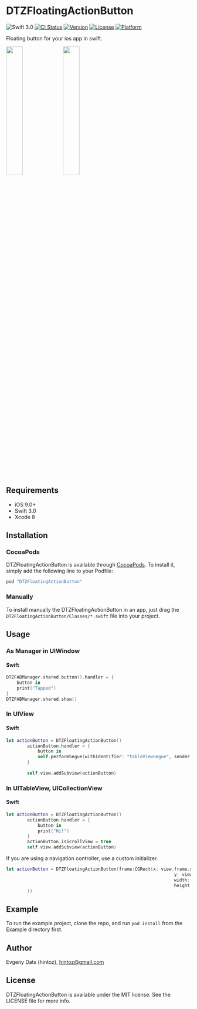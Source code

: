 # DTZFloatingActionButton
![Swift 3.0](https://img.shields.io/badge/Swift-3.0-orange.svg)
[![CI Status](http://img.shields.io/travis/hintoz/DTZFloatingActionButton.svg?style=flat)](https://travis-ci.org/hintoz/DTZFloatingActionButton)
[![Version](https://img.shields.io/cocoapods/v/DTZFloatingActionButton.svg?style=flat)](http://cocoapods.org/pods/DTZFloatingActionButton)
[![License](https://img.shields.io/cocoapods/l/DTZFloatingActionButton.svg?style=flat)](http://cocoapods.org/pods/DTZFloatingActionButton)
[![Platform](https://img.shields.io/cocoapods/p/DTZFloatingActionButton.svg?style=flat)](http://cocoapods.org/pods/DTZFloatingActionButton)

Floating button for your ios app in swift.

<img src="https://raw.githubusercontent.com/hintoz/DTZFloatingActionButton/master/Images/UITableView.png" width="30%"></img> <img src="https://raw.githubusercontent.com/hintoz/DTZFloatingActionButton/master/Images/UIView.png" width="30%"></img> 

## Requirements
* iOS 9.0+
* Swift 3.0
* Xcode 8

## Installation
### CocoaPods
DTZFloatingActionButton is available through [CocoaPods](http://cocoapods.org). To install
it, simply add the following line to your Podfile:
```ruby
pod "DTZFloatingActionButton"
```
### Manually
To install manually the DTZFloatingActionButton in an app, just drag the `DTZFloatingActionButton/Classes/*.swift` file into your project.

## Usage
### As Manager in UIWindow
#### Swift
```swift
DTZFABManager.shared.button().handler = {
    button in
    print("Tapped")
}
DTZFABManager.shared.show()
```
### In UIView
#### Swift
```swift
let actionButton = DTZFloatingActionButton()
        actionButton.handler = {
            button in
            self.performSegue(withIdentifier: "tableViewSegue", sender: nil)
        }
        
        self.view.addSubview(actionButton)
```
### In UITableView, UICollectionView
#### Swift
```swift
let actionButton = DTZFloatingActionButton()
        actionButton.handler = {
            button in
            print("Hi!")
        }
        actionButton.isScrollView = true
        self.view.addSubview(actionButton)
```
If you are using a navigation controller, use a custom initializer.
```swift
let actionButton = DTZFloatingActionButton(frame:CGRect(x: view.frame.size.width - 56 - 14,
                                                                y: view.frame.size.height - 56 - 14,
                                                                width: 56,
                                                                height: 56
        ))
```

## Example

To run the example project, clone the repo, and run `pod install` from the Example directory first.

## Author

Evgeny Dats (hintoz), hintoz@gmail.com

## License

DTZFloatingActionButton is available under the MIT license. See the LICENSE file for more info.
